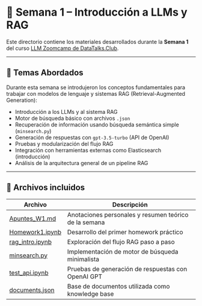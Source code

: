 # 📘 Semana 1 – Introducción a LLMs y RAG

Este directorio contiene los materiales desarrollados durante la **Semana 1** del curso [LLM Zoomcamp de DataTalks.Club](https://github.com/DataTalksClub/llm-zoomcamp).

---

## 🧠 Temas Abordados

Durante esta semana se introdujeron los conceptos fundamentales para trabajar con modelos de lenguaje y sistemas RAG (Retrieval-Augmented Generation):

- Introducción a los LLMs y al sistema RAG
- Motor de búsqueda básico con archivos `.json`
- Recuperación de información usando búsqueda semántica simple (`minsearch.py`)
- Generación de respuestas con `gpt-3.5-turbo` (API de OpenAI)
- Pruebas y modularización del flujo RAG
- Integración con herramientas externas como Elasticsearch (introducción)
- Análisis de la arquitectura general de un pipeline RAG

---

## 📁 Archivos incluidos

| Archivo | Descripción |
|--------|-------------|
| [Apuntes_W1.md](01_Week_IntroRag/Apuntes_W1.md) | Anotaciones personales y resumen teórico de la semana |
| [Homework1.ipynb](01_Week_IntroRag/Homework1.ipynb) | Desarrollo del primer homework práctico |
| [rag_intro.ipynb](01_Week_IntroRag/rag_intro.ipynb) | Exploración del flujo RAG paso a paso |
| [minsearch.py](01_Week_IntroRag/minsearch.py) | Implementación de motor de búsqueda minimalista |
| [test_api.ipynb](01_Week_IntroRag/test_api.ipynb) | Pruebas de generación de respuestas con OpenAI GPT |
| [documents.json](01_Week_IntroRag/documents.json) | Base de documentos utilizada como knowledge base |